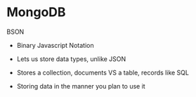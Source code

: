 # MongoDB

BSON
- Binary Javascript Notation
- Lets us store data types, unlike JSON
- Stores a collection, documents VS a table, records like SQL

- Storing data in the manner you plan to use it
